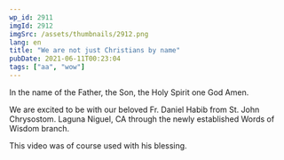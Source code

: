 ```yaml
---
wp_id: 2911
imgId: 2912
imgSrc: /assets/thumbnails/2912.png
lang: en
title: "We are not just Christians by name"
pubDate: 2021-06-11T00:23:04
tags: ["aa", "wow"]
---
```

<!-- page: 6 -->

<p>In the name of the Father, the Son, the Holy Spirit one God Amen.</p>
<p>We are excited to be with our beloved Fr. Daniel Habib from St. John Chrysostom. Laguna Niguel, CA through the newly established Words of Wisdom branch.</p>
<p>This video was of course used with his blessing.</p>
<p>&nbsp;</p>
